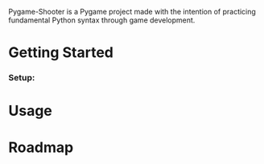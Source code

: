 Pygame-Shooter is a Pygame project made with the intention of practicing fundamental Python syntax through game development.

<h1> Getting Started </h1>
<h3> Setup:</h3>

<h1> Usage </h1>

<h1> Roadmap</h1>
